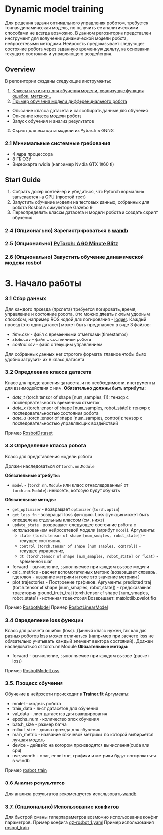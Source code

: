# Dynamic model training

Для решения задачи оптимального управления роботом, требуется точная динамическая модель, но получить ее аналитическими способами не всегда возможно. В данном репозитории представлен инструмент для получения динамической модели робота, нейросетевыми методами. Нейросеть предсказывает следующее состояние робота через заданную временную дельту, на основании текущего состояния и управляющего воздействия.

## Overview

В репозитории созданы следующие инструменты:
1. [Классы и утилиты для обучения модели, реализущие функции ошибок, метрики..](/lib/README.md)
2. [Пример обучения модели дифференциального робота](/examples/README.md) 
  * Описание класса датасета и как собирать данные для обучения
  * Описание класса модели робота
  * Запуск обучения и анализ результатов
2. Скрипт для экспорта модели из Pytorch в ONNX


### 2.1 Минимальные системные требования
* 4 ядра процессора
* 8 ГБ ОЗУ
* Видеокарта nvidia (например Nvidia GTX 1060 ti)

## Start Guide

1. Собрать докер контейнер и убедиться, что Pytorch нормально запускается на GPU (простой тест)
2. Запустить обучение модели на тестовых данных, собранных для робота Rosbot в симуляторе Gazebo 9
3. Переопределить классы датасета и модели робота и создать скрипт обучения















### 2.4 (Опционально) Зарегистрироваться в [wandb](https://wandb.ai/) 
### 2.5 (Опционально) [PyTorch: A 60 Minute Blitz](https://pytorch.org/tutorials/beginner/deep_learning_60min_blitz.html)
### 2.6 (Опционально) Запустить обучение динамической модели [rosbot](https://github.com/FastSense/ML-Training/tree/rosbot-gazebo-model/rosbot-gazebo-model/examples/gz-rosbot)

# 3. Начало работы
### 3.1 Сбор данных
Для каждого проезда (пролета) требуется логировать, время, управление и состояние робота. Это можно длеать любым удобным способом, например ROS нодой для логирования - [logger](https://github.com/urock/rosbot/tree/develop/logger). Каждый проезд (это один датасет) может быть представлен в виде 3 файлов:  
* *time.csv* - файл с временными отметками (timestamps)
* *state.csv* - файл с состоянием робота 
* *control.csv* - файл с текущим управлением
  
Для собранных данных нет строгого формата, главное чтобы было удобно загрузить их в класс датасета
### 3.2 Опредлеение класса датасета
Класс для представления датасета, и по необходимости, инструменты для взаимодействия с ним.
**Обязательно должны быть атрибуты:**
* *data_t* (torch.tensor of shape [num_samples, 1]): тензор с последовательность временных отметок
* *data_x* (torch.tensor of shape [num_samples, robot_state]): тензор с последовательностью состояния робота
* *data_u* (torch.tensor of shape [num_samples, control]): тензор с последовательностью управляющих воздействий

Пример [RosbotDataset](https://github.com/FastSense/ML-Training/blob/rosbot-gazebo-model/rosbot-gazebo-model/examples/gz-rosbot/rosbot_dataset.py)

### 3.3 Определение класса робота
Класс для представления модели робота

Должен наследоваться от `torch.nn.Module`

**Обязательные атрибуты:**
* `model` - (`torch.nn.Module` или класс отнаследованный от `torch.nn.Module`): нейосеть, которую будут обучать

**Обязательные методы:**
* `get_optimizer` - возвращает `optimizer` (`torch.optim`)
* `get_loss_fn` - возвращат loss функцию. Loss функция может быть определена отдельным классом (см. ниже)
* `update_state` - возвращает следующее состояние робота с использованием нейросетевой модели (атрибут `model`).
  Аргументы:
  * `state (torch.tensor of shape [num_smaples, robot_state])` - текущее состояния,
  * `control (torch.tensor of shape [num_smaples, control])` - текущее управление,  
  * `dt (torch.tensor of shape [num_smaples, robot_state] or float)` - временной шаг
* forward - вычисление, выполняемое при каждом вызове модели
* calc_metrics - расчет вспомогателных метрик (возвращает словарь, где ключ - нвазание метрики и поле это значение метрики )
* plot_trajectories - Построение графиков.
Аргументы:
predicted_traj (torch.tensor of shape [num_smaples, robot_state]) - предсказанная траектория
ground_truth_traj (torch.tensor of shape [num_smaples, robot_state]) - истинная траектория
Возвращает: matplotlib.pyplot.fig

Пример [RosbotModel](https://github.com/FastSense/ML-Training/blob/rosbot-gazebo-model/rosbot-gazebo-model/examples/gz-rosbot/rosbot_model.py)
Пример [RosbotLinearModel](https://github.com/FastSense/ML-Training/blob/rosbot-gazebo-model/rosbot-gazebo-model/examples/gz-rosbot/rosbot_linear_model.py)

### 3.4 Определение loss функции
Класс для расчета ошибки (loss). Данный класс нужен, так как для разных роботов loss может отличаться (например при расчете loss не обязательно учитывать каждый элемент вектора состояний). 
Должен наследоваться от torch.nn.Module
**Обязательные методы:**
* forward - вычисление, выполняемое при каждом вызове (расчет loss)

Пример [RosbotModelLoss](https://github.com/FastSense/ML-Training/blob/rosbot-gazebo-model/rosbot-gazebo-model/examples/gz-rosbot/rosbot_model.py#L9)

### 3.5. Процесс обучения
Обучение в нейросети происходит в **Trainer.fit** Аргументы:
* model - модель робота 
* train_data - лист датасетов для обучения
* val_data - лист датасетов для валидирования
* epochs_num - количество эпох обучения
* batch_size - размер батча
* rollout_size - длина проезда для обучения
* main_metric - название ключевой метрики, по которой выбирается лучшая модель
* device - дейвайс на котором производятся вычисления(cuda или cpu)
* use_wandb - флаг, если true, графики и метрики будут логироваться в wandb

Пример [rosbot_train](https://github.com/FastSense/ML-Training/blob/rosbot-gazebo-model/rosbot-gazebo-model/examples/gz-rosbot/rosbot_train.py)

### 3.6 Анализ результатов
Для анализа результатов рекомендуется использовать [wandb](https://wandb.ai/) 

### 3.7. (Опционально) Использование конфигов
Для быстрой смены гиперпараметров возможно использование конфиг параметров.
Пример конфига [gz-rosbot_1.yaml](https://github.com/FastSense/ML-Training/blob/rosbot-gazebo-model/rosbot-gazebo-model/examples/gz-rosbot/configs/gz-rosbot_1.yaml)
Пример использования [rosbot_train](https://github.com/FastSense/ML-Training/blob/rosbot-gazebo-model/rosbot-gazebo-model/examples/gz-rosbot/rosbot_train.py#L41)


